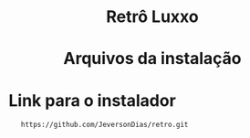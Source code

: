<h1 align="center">Retrô Luxxo</h1>
<h1 align="center">Arquivos da instalação</h1> 


# Link para o instalador


```bash
   https://github.com/JeversonDias/retro.git
```